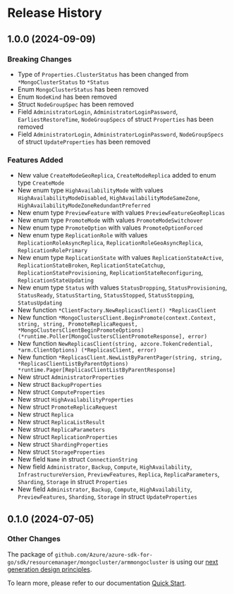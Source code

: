 # Release History

## 1.0.0 (2024-09-09)
### Breaking Changes

- Type of `Properties.ClusterStatus` has been changed from `*MongoClusterStatus` to `*Status`
- Enum `MongoClusterStatus` has been removed
- Enum `NodeKind` has been removed
- Struct `NodeGroupSpec` has been removed
- Field `AdministratorLogin`, `AdministratorLoginPassword`, `EarliestRestoreTime`, `NodeGroupSpecs` of struct `Properties` has been removed
- Field `AdministratorLogin`, `AdministratorLoginPassword`, `NodeGroupSpecs` of struct `UpdateProperties` has been removed

### Features Added

- New value `CreateModeGeoReplica`, `CreateModeReplica` added to enum type `CreateMode`
- New enum type `HighAvailabilityMode` with values `HighAvailabilityModeDisabled`, `HighAvailabilityModeSameZone`, `HighAvailabilityModeZoneRedundantPreferred`
- New enum type `PreviewFeature` with values `PreviewFeatureGeoReplicas`
- New enum type `PromoteMode` with values `PromoteModeSwitchover`
- New enum type `PromoteOption` with values `PromoteOptionForced`
- New enum type `ReplicationRole` with values `ReplicationRoleAsyncReplica`, `ReplicationRoleGeoAsyncReplica`, `ReplicationRolePrimary`
- New enum type `ReplicationState` with values `ReplicationStateActive`, `ReplicationStateBroken`, `ReplicationStateCatchup`, `ReplicationStateProvisioning`, `ReplicationStateReconfiguring`, `ReplicationStateUpdating`
- New enum type `Status` with values `StatusDropping`, `StatusProvisioning`, `StatusReady`, `StatusStarting`, `StatusStopped`, `StatusStopping`, `StatusUpdating`
- New function `*ClientFactory.NewReplicasClient() *ReplicasClient`
- New function `*MongoClustersClient.BeginPromote(context.Context, string, string, PromoteReplicaRequest, *MongoClustersClientBeginPromoteOptions) (*runtime.Poller[MongoClustersClientPromoteResponse], error)`
- New function `NewReplicasClient(string, azcore.TokenCredential, *arm.ClientOptions) (*ReplicasClient, error)`
- New function `*ReplicasClient.NewListByParentPager(string, string, *ReplicasClientListByParentOptions) *runtime.Pager[ReplicasClientListByParentResponse]`
- New struct `AdministratorProperties`
- New struct `BackupProperties`
- New struct `ComputeProperties`
- New struct `HighAvailabilityProperties`
- New struct `PromoteReplicaRequest`
- New struct `Replica`
- New struct `ReplicaListResult`
- New struct `ReplicaParameters`
- New struct `ReplicationProperties`
- New struct `ShardingProperties`
- New struct `StorageProperties`
- New field `Name` in struct `ConnectionString`
- New field `Administrator`, `Backup`, `Compute`, `HighAvailability`, `InfrastructureVersion`, `PreviewFeatures`, `Replica`, `ReplicaParameters`, `Sharding`, `Storage` in struct `Properties`
- New field `Administrator`, `Backup`, `Compute`, `HighAvailability`, `PreviewFeatures`, `Sharding`, `Storage` in struct `UpdateProperties`


## 0.1.0 (2024-07-05)
### Other Changes

The package of `github.com/Azure/azure-sdk-for-go/sdk/resourcemanager/mongocluster/armmongocluster` is using our [next generation design principles](https://azure.github.io/azure-sdk/general_introduction.html).

To learn more, please refer to our documentation [Quick Start](https://aka.ms/azsdk/go/mgmt).